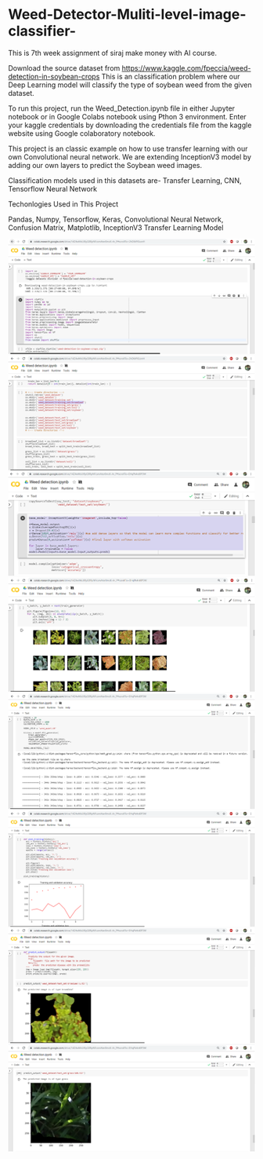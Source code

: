 # Weed-Detector-Muliti-level-image-classifier-


This is 7th week assignment of siraj make money with AI course.

Download the source dataset from 
https://www.kaggle.com/fpeccia/weed-detection-in-soybean-crops
This is an classification problem where our Deep Learning model will classify the type of soybean weed from the given dataset.

To run this project, run the Weed_Detection.ipynb file in either Jupyter notebook or in Google Colabs notebook using Pthon 3 environment.
Enter your kaggle credentials by downloading the credentials file from the kaggle website using Google colaboratory notebook.

This project is an classic example on how to use transfer learning with our own Convolutional neural network.
We are extending InceptionV3 model by adding our own layers to predict the Soybean weed images.

Classification models used in this datasets are-
Transfer Learning, 
CNN,
Tensorflow Neural Network



Techonlogies Used in This Project

Pandas,
Numpy,
Tensorflow,
Keras,
Convolutional Neural Network,
Confusion Matrix,
Matplotlib,
InceptionV3 Transfer Learning Model


![Importing Data and Packages](https://github.com/deepaksharma1992/Weed-Detector-Muliti-level-image-classifier-/blob/master/1_weed.PNG)
![Creating Directories and spliting training and testing data](https://github.com/deepaksharma1992/Weed-Detector-Muliti-level-image-classifier-/blob/master/2_weed.PNG)
![Creating transfer learning model](https://github.com/deepaksharma1992/Weed-Detector-Muliti-level-image-classifier-/blob/master/3_weed.PNG)
![Showing data images](https://github.com/deepaksharma1992/Weed-Detector-Muliti-level-image-classifier-/blob/master/4_weed.PNG)
![Training data](https://github.com/deepaksharma1992/Weed-Detector-Muliti-level-image-classifier-/blob/master/5_training_model.PNG)
![Plotting training testing accuracy](https://github.com/deepaksharma1992/Weed-Detector-Muliti-level-image-classifier-/blob/master/6_plotting_graph.PNG)
![Prediction result](https://github.com/deepaksharma1992/Weed-Detector-Muliti-level-image-classifier-/blob/master/7_predict_output.PNG)
![Prediction result](https://github.com/deepaksharma1992/Weed-Detector-Muliti-level-image-classifier-/blob/master/8_predict_output.PNG)











